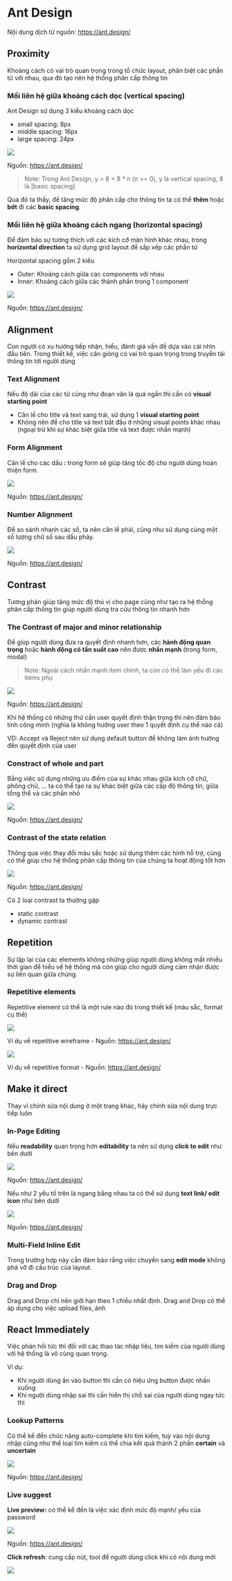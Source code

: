 # Ant Design

Nội dung dịch từ nguồn: https://ant.design/

## Proximity

Khoảng cách có vai trò quan trọng trong tổ chức layout, phân biệt các phần tử với nhau, qua đó tạo nên hệ thống phân cấp thông tin

### Mối liên hệ giữa khoảng cách dọc (vertical spacing)

Ant Design sử dụng 3 kiểu khoảng cách dọc
- small spacing: 8px
- middle spacing: 16px
- large spacing: 24px

<img src="https://user-images.githubusercontent.com/43769314/61839651-5ccb5600-aec9-11e9-8a65-fe6001ee4181.png">

Nguồn: https://ant.design/

> Note: Trong Ant Design, y = 8 + 8 * n (n >= 0), y là vertical spacing, 8 là [basic spacing]

Qua đó ta thấy, để tăng mức độ phân cấp cho thông tin ta có thể **thêm** hoặc **bớt** đi các **basic spacing**.

### Mối liên hệ giữa khoảng cách ngang (horizontal spacing)

Để đảm bảo sự tương thích với các kích cỡ màn hình khác nhau, trong **horizontal direction** ta sử dụng grid layout để sắp xếp các phần tử

Horizontal spacing gồm 2 kiểu
- Outer: Khoảng cách giữa các components với nhau
- Inner: Khoảng cách giữa các thành phần trong 1 component

<img src="https://user-images.githubusercontent.com/43769314/61840300-a3ba4b00-aecb-11e9-9928-7351be0f75b2.png">

Nguồn: https://ant.design/

## Alignment

Con người có xu hướng tiếp nhận, hiểu, đánh giá vấn đề dựa vào cái nhìn đầu tiên.
Trong thiết kế, việc căn gióng có vai trò quan trọng trong truyền tải thông tin tới người dùng

### Text Alignment

Nếu độ dài của các từ cũng như đoạn văn là quá ngắn thì cần có **visual starting point**

- Căn lề cho title và text sang trái, sử dụng 1 **visual starting point**
- Không nên để cho title và text bắt đầu ở những visual points khác nhau (ngoại trừ khi sự khác biệt giữa title và text được nhấn mạnh)

### Form Alignment

Căn lề cho các dấu **:** trong form sẽ giúp tăng tốc độ cho người dùng hoàn thiện form.

<img src="https://user-images.githubusercontent.com/43769314/61841543-19281a80-aed0-11e9-9127-58e61af257ae.png">

Nguồn: https://ant.design/

### Number Alignment

Để so sánh nhanh các số, ta nên căn lề phải, cũng như sử dụng cùng một số lượng chữ số sau dấu phảy.

<img src="https://user-images.githubusercontent.com/43769314/61841636-5e4c4c80-aed0-11e9-9893-3af7a8bc1e7f.png">

Nguồn: https://ant.design/

## Contrast

Tương phản giúp tăng mức độ thú vị cho page cũng như tạo ra hệ thống phân cấp thông tin giúp người dùng tra cứu thông tin nhanh hơn

### The Contrast of major and minor relationship

Để giúp người dùng đưa ra quyết định nhanh hơn, các **hành động quan trọng** hoặc **hành động có tần suất cao** nên được **nhấn mạnh** (trong form, modal)

> Note: Ngoài cách nhấn mạnh item chính, ta còn có thể làm yếu đi các items phụ

<img src="https://user-images.githubusercontent.com/43769314/61841899-45906680-aed1-11e9-8f9e-1b4a6689a45b.png">

Nguồn: https://ant.design/

Khi hệ thống có những thứ cần user quyết định thận trọng thì nên đảm bảo tính công minh (nghĩa là không hướng user theo 1 quyết định cụ thể nào cả)

VD: Accept và Reject nên sử dụng default button để không làm ảnh hưởng đến quyết định của user

### Constract of whole and part

Bằng việc sử dụng những ưu điểm của sự khác nhau giữa kích cỡ chữ, phông chữ, ...
ta có thể tạo ra sự khác biệt giữa các cấp độ thông tin, giữa tổng thể và các phần nhỏ

<img src="https://user-images.githubusercontent.com/43769314/61920137-82bd2d00-af93-11e9-93e9-3ab346629f4a.png">

Nguồn: https://ant.design/

### Contrast of the state relation

Thông qua việc thay đổi màu sắc hoặc sử dụng thêm các hình hỗ trợ, cũng có thể giúp cho hệ thống phân cấp thông tin của chúng ta hoạt động tốt hơn

<img src="https://user-images.githubusercontent.com/43769314/61921160-1e03d180-af97-11e9-9b8d-1280fbcf4f20.png">

Nguồn: https://ant.design/

Có 2 loại contrast ta thường gặp
- static contrast
- dynamic contrast

## Repetition

Sự lặp lại của các elements không những giúp người dùng không mất nhiều thời gian để hiểu về hệ thống mà còn giúp cho người dùng cảm nhận được sự liên quan giữa chúng.

### Repetitive elements

Repetitive element có thể là một rule nào đó trong thiết kế (màu sắc, format cụ thể)

<img src="https://user-images.githubusercontent.com/43769314/61922278-ccf5dc80-af9a-11e9-9cef-40abeaa10ebb.png">

Ví dụ về repetitive wireframe - Nguồn: https://ant.design/

<img src="https://user-images.githubusercontent.com/43769314/61922376-2958fc00-af9b-11e9-82a1-9bb9ad5d4711.png">

Ví dụ về repetitive format - Nguồn: https://ant.design/

## Make it direct

Thay vì chỉnh sửa nội dung ở một trang khác, hãy chỉnh sửa nội dung trực tiếp luôn

### In-Page Editing

Nếu **readability** quan trọng hơn **editability** ta nên sử dụng **click to edit** như bên dưới

<img src="https://user-images.githubusercontent.com/43769314/61922862-da13cb00-af9c-11e9-9f27-eb3c3784d44f.png">

Nguồn: https://ant.design/

Nếu như 2 yếu tố trên là ngang bằng nhau ta có thể sử dụng **text link/ edit icon** như bên dưới

<img src="https://user-images.githubusercontent.com/43769314/61922962-3840ae00-af9d-11e9-962c-05679cfb279c.png">

Nguồn: https://ant.design/

### Multi-Field Inline Edit

Trong trường hợp này cần đảm bảo rằng việc chuyển sang **edit mode** không phá vỡ đi cấu trúc của layout.

### Drag and Drop

Drag and Drop chỉ nên giới hạn theo 1 chiều nhất định.
Drag and Drop có thể áp dụng cho việc upload files, ảnh

## React Immediately

Việc phản hồi tức thì đối với các thao tác nhập liệu, tìm kiếm của người dùng với hệ thống là vô cùng quan trọng.

Ví dụ:
- Khi người dùng ấn vào button thì cần có hiệu ứng button được nhấn xuống
- Khi người dùng nhập sai thì cần hiển thị chỗ sai của người dùng ngay tức thì

### Lookup Patterns

Có thể kể đến chức năng auto-complete khi tìm kiếm, tuỳ vào nội dung nhập cũng như thể loại tìm kiếm có thể chia kết quả thành 2 phần **certain** và **uncertain**

<img src="https://user-images.githubusercontent.com/43769314/61922962-3840ae00-af9d-11e9-962c-05679cfb279c.png">

Nguồn: https://ant.design/

### Live suggest

**Live preview:** có thể kể đến là việc xác định mức độ mạnh/ yếu của password

<img src="https://user-images.githubusercontent.com/43769314/61924368-6674bc80-afa2-11e9-94a7-63f31afea193.png">

Nguồn: https://ant.design/

**Click refresh**: cung cấp nút, tool để người dùng click khi có nội dung mới

<img src="https://user-images.githubusercontent.com/43769314/61927188-ca04e700-afae-11e9-8c27-7aff8a86e908.png">
